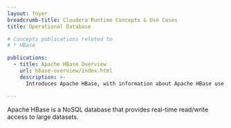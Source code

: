 ```yaml
---
layout: foyer
breadcrumb-title: Cloudera Runtime Concepts & Use Cases
title: Operational Database

# Concepts publications related to
# * HBase

publications:
  - title: Apache HBase Overview
    url: hbase-overview/index.html
    description: >-
      Introduces Apache HBase, with information about Apache HBase use cases.

---
```

Apache HBase is a NoSQL database that provides real-time read/write
access to large datasets.

